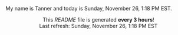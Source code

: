 My name is Tanner and today is Sunday, November 26, 1:18 PM EST.

<p align="center">This <i>README</i> file is generated <b>every 3 hours</b>!</br>Last refresh: Sunday, November 26, 1:18 PM EST<br /></p>

